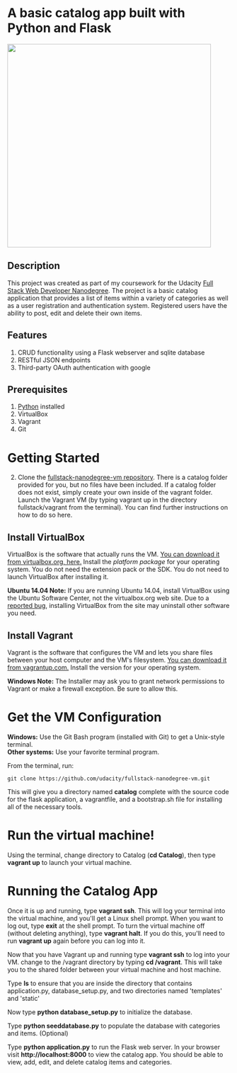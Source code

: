 <p align="center">
  <h1>A basic catalog app built with Python and Flask</h1>
  <img src="static/CatalogDemo.gif" width="460"/>
</p>


## Description
This project was created as part of my coursework for the Udacity [Full Stack Web Developer Nanodegree](https://www.udacity.com/course/full-stack-web-developer-nanodegree--nd004). The project is a basic catalog application that provides a list of items within a variety of categories as well as a user registration and authentication system. Registered users have the ability to post, edit and delete their own items.

## Features
1. CRUD functionality using a Flask webserver and sqlite database
2. RESTful JSON endpoints
3. Third-party OAuth authentication with google

## Prerequisites
1. [Python](https://www.python.org/downloads/) installed
2. VirtualBox
3. Vagrant
4. Git


# Getting Started

2. Clone the [fullstack-nanodegree-vm repository](https://www.google.com/url?q=http://github.com/udacity/fullstack-nanodegree-vm&sa=D&ust=1511258266705000&usg=AFQjCNEC2oPNAVAmHxADfWPmbm_5QrD5XQ). There is a catalog folder provided for you, but no files have been included. If a catalog folder does not exist, simply create your own inside of the vagrant folder.
Launch the Vagrant VM (by typing vagrant up in the directory fullstack/vagrant from the terminal). You can find further instructions on how to do so here.

## Install VirtualBox

VirtualBox is the software that actually runs the VM. [You can download it from virtualbox.org, here.](https://www.virtualbox.org/wiki/Downloads)  Install the *platform package* for your operating system.  You do not need the extension pack or the SDK. You do not need to launch VirtualBox after installing it.

**Ubuntu 14.04 Note:** If you are running Ubuntu 14.04, install VirtualBox using the Ubuntu Software Center, not the virtualbox.org web site. Due to a [reported bug](http://ubuntuforums.org/showthread.php?t=2227131), installing VirtualBox from the site may uninstall other software you need.

## Install Vagrant

Vagrant is the software that configures the VM and lets you share files between your host computer and the VM's filesystem.  [You can download it from vagrantup.com.](https://www.vagrantup.com/downloads) Install the version for your operating system.

**Windows Note:** The Installer may ask you to grant network permissions to Vagrant or make a firewall exception. Be sure to allow this.

# Get the VM Configuration

**Windows:** Use the Git Bash program (installed with Git) to get a Unix-style terminal.  
**Other systems:** Use your favorite terminal program.

From the terminal, run:

    git clone https://github.com/udacity/fullstack-nanodegree-vm.git

This will give you a directory named **catalog** complete with the source code for the flask application, a vagrantfile, and a bootstrap.sh file for installing all of the necessary tools. 

# Run the virtual machine!

Using the terminal, change directory to Catalog (**cd Catalog**), then type **vagrant up** to launch your virtual machine.


# Running the Catalog App
Once it is up and running, type **vagrant ssh**. This will log your terminal into the virtual machine, and you'll get a Linux shell prompt. When you want to log out, type **exit** at the shell prompt.  To turn the virtual machine off (without deleting anything), type **vagrant halt**. If you do this, you'll need to run **vagrant up** again before you can log into it.


Now that you have Vagrant up and running type **vagrant ssh** to log into your VM.  change to the /vagrant directory by typing **cd /vagrant**. This will take you to the shared folder between your virtual machine and host machine.

Type **ls** to ensure that you are inside the directory that contains application.py, database_setup.py, and two directories named 'templates' and 'static'

Now type **python database_setup.py** to initialize the database.

Type **python seeddatabase.py** to populate the database with categories and items. (Optional)

Type **python application.py** to run the Flask web server. In your browser visit **http://localhost:8000** to view the catalog app.  You should be able to view, add, edit, and delete catalog items and categories.
